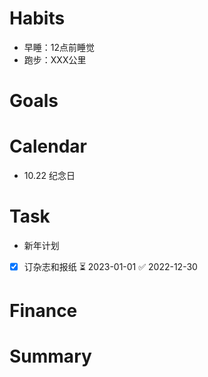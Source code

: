 
# Habits
- 早睡：12点前睡觉
- 跑步：XXX公里

# Goals

# Calendar
- 10.22 纪念日

# Task
- 新年计划
- [x] 订杂志和报纸 ⏳ 2023-01-01 ✅ 2022-12-30

# Finance


# Summary